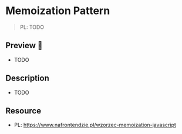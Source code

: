 # Memoization Pattern

> PL: TODO

## Preview 🎉

* TODO

## Description

* TODO

## Resource

* PL: <https://www.nafrontendzie.pl/wzorzec-memoization-javascript>
